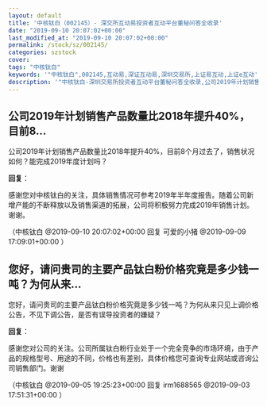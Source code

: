 ```yaml
---
layout: default
title: '中核钛白（002145）- 深交所互动易投资者互动平台董秘问答全收录'
date: "2019-09-10 20:07:02+00:00"
last_modified_at: "2019-09-10 20:07:02+00:00"
permalink: /stock/sz/002145/
categories: szstock
cover: 
tags: "中核钛白"
keywords: '"中核钛白",002145,互动易,深证互动易,深圳交易所,上证易互动,上证e互动'
description: '"中核钛白-深圳交易所投资者互动平台董秘问答全收录,公司2019年计划销售产品数量比2018年提升40%，目前8个月过去了，销售状况如何？能完成2019年度计划吗？"'
---
```


## 公司2019年计划销售产品数量比2018年提升40%，目前8...

公司2019年计划销售产品数量比2018年提升40%，目前8个月过去了，销售状况如何？能完成2019年度计划吗？

**回复**：

感谢您对中核钛白的关注，具体销售情况可参考2019年半年度报告。随着公司新增产能的不断释放以及销售渠道的拓展，公司将积极努力完成2019年销售计划。谢谢。 

（中核钛白  @2019-09-10 20:07:02+00:00 回复 可爱的小猪  @2019-09-09 17:09:01+00:00 ）

## 您好，请问贵司的主要产品钛白粉价格究竟是多少钱一吨？为何从来...

您好，请问贵司的主要产品钛白粉价格究竟是多少钱一吨？为何从来只见上调价格公告，不见下调公告，是否有误导投资者的嫌疑？

**回复**：

感谢您对公司的关注。公司所属钛白粉行业处于一个完全竞争的市场环境，由于产品的规格型号、用途的不同，价格也有差别，具体价格您可查询专业网站或咨询公司销售部门。谢谢 

（中核钛白  @2019-09-05 19:25:23+00:00 回复 irm1688565  @2019-09-03 17:51:31+00:00 ）

